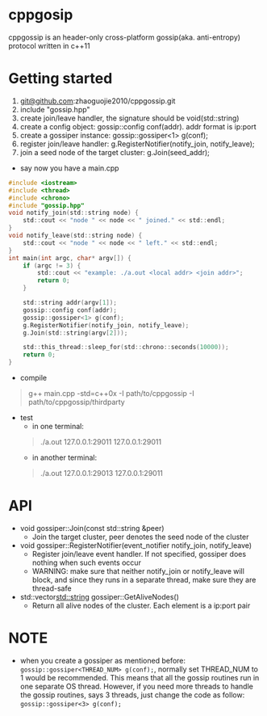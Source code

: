 # cppgosip

cppgossip is an header-only cross-platform gossip(aka. anti-entropy) protocol written in c++11


# Getting started

1. git@github.com:zhaoguojie2010/cppgossip.git
2. include "gossip.hpp"
3. create join/leave handler, the signature should be void(std::string)
4. create a config object: gossip::config conf(addr). addr format is ip:port
5. create a gossiper instance: gossip::gossiper<1> g(conf);
6. register join/leave handler: g.RegisterNotifier(notify_join, notify_leave);
7. join a seed node of the target cluster: g.Join(seed_addr);

* say now you have a main.cpp
``` c
#include <iostream>
#include <thread>
#include <chrono>
#include "gossip.hpp"
void notify_join(std::string node) {
    std::cout << "node " << node << " joined." << std::endl;
}
void notify_leave(std::string node) {
    std::cout << "node " << node << " left." << std::endl;
}
int main(int argc, char* argv[]) {
    if (argc != 3) {
        std::cout << "example: ./a.out <local addr> <join addr>";
        return 0;
    }

    std::string addr(argv[1]);
    gossip::config conf(addr);
    gossip::gossiper<1> g(conf);
    g.RegisterNotifier(notify_join, notify_leave);
    g.Join(std::string(argv[2]));

    std::this_thread::sleep_for(std::chrono::seconds(10000));
    return 0;
}
```

* compile
>g++ main.cpp -std=c++0x -I path/to/cppgossip -I path/to/cppgossip/thirdparty
* test
    * in one terminal:
    >./a.out 127.0.0.1:29011 127.0.0.1:29011
    * in another terminal:
    >./a.out 127.0.0.1:29013 127.0.0.1:29011

# API

* void gossiper::Join(const std::string &peer)
    * Join the target cluster, peer denotes the seed node of the cluster
* void gossiper::RegisterNotifier(event_notifier notify_join, notify_leave)
    * Register join/leave event handler. If not specified, gossiper does nothing when such events occur
    * WARNING: make sure that neither notify_join or notify_leave will block, and since they runs in a separate thread, make sure they are thread-safe
* std::vector<std::string> gossiper::GetAliveNodes()
    * Return all alive nodes of the cluster. Each element is a ip:port pair

# NOTE

* when you create a gossiper as mentioned before: `gossip::gossiper<THREAD_NUM> g(conf);`, normally set THREAD_NUM to 1 would be recommended. This means that all the gossip routines run in one separate OS thread. However, if you need more threads to handle the gossip routines, says 3 threads, just change the code as follow: `gossip::gossiper<3> g(conf);`
